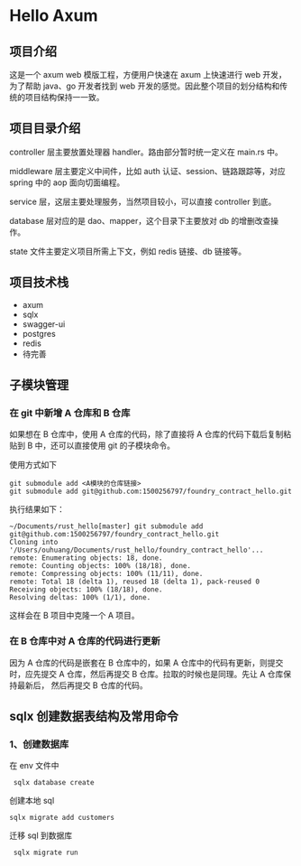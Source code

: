 # Hello Axum

## 项目介绍

这是一个 axum web 模版工程，方便用户快速在 axum 上快速进行 web 开发，为了帮助 java、go 开发者找到 web 开发的感觉。因此整个项目的划分结构和传统的项目结构保持一一致。

## 项目目录介绍

controller 层主要放置处理器 handler。路由部分暂时统一定义在 main.rs 中。

middleware 层主要定义中间件，比如 auth 认证、session、链路跟踪等，对应 spring 中的 aop 面向切面编程。

service 层，这层主要处理服务，当然项目较小，可以直接 controller 到底。

database 层对应的是 dao、mapper，这个目录下主要放对 db 的增删改查操作。

state 文件主要定义项目所需上下文，例如 redis 链接、db 链接等。

## 项目技术栈

-   axum
-   sqlx
-   swagger-ui
-   postgres
-   redis
-   待完善

## 子模块管理

### 在 git 中新增 A 仓库和 B 仓库

如果想在 B 仓库中，使用 A 仓库的代码，除了直接将 A 仓库的代码下载后复制粘贴到 B 中，还可以直接使用 git 的子模块命令。

使用方式如下

```
git submodule add <A模块的仓库链接>
git submodule add git@github.com:1500256797/foundry_contract_hello.git
```

执行结果如下：

```
~/Documents/rust_hello[master] git submodule add git@github.com:1500256797/foundry_contract_hello.git
Cloning into '/Users/ouhuang/Documents/rust_hello/foundry_contract_hello'...
remote: Enumerating objects: 18, done.
remote: Counting objects: 100% (18/18), done.
remote: Compressing objects: 100% (11/11), done.
remote: Total 18 (delta 1), reused 18 (delta 1), pack-reused 0
Receiving objects: 100% (18/18), done.
Resolving deltas: 100% (1/1), done.
```

这样会在 B 项目中克隆一个 A 项目。

### 在 B 仓库中对 A 仓库的代码进行更新

因为 A 仓库的代码是嵌套在 B 仓库中的，如果 A 仓库中的代码有更新，则提交时，应先提交 A 仓库，然后再提交 B 仓库。拉取的时候也是同理。先让 A 仓库保持最新后，
然后再提交 B 仓库的代码。

## sqlx 创建数据表结构及常用命令

### 1、创建数据库

在 env 文件中

```
 sqlx database create
```

创建本地 sql

```
sqlx migrate add customers
```

迁移 sql 到数据库

```
 sqlx migrate run
```

